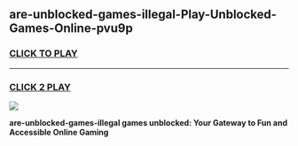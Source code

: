 
## are-unblocked-games-illegal-Play-Unblocked-Games-Online-pvu9p
<h3>
<a href="https://premium76.site?title=are-unblocked-games-illegal&ref=25A">CLICK TO PLAY</a></h3>
<hr>

<h3>
<a href="https://premium76.site?title=are-unblocked-games-illegal&ref=25A">CLICK 2 PLAY</a>
  
</h3>

<a href="https://premium76.site?title=are-unblocked-games-illegal&ref=25A"><img src="https://clearcache.store/games.png"></a>


**are-unblocked-games-illegal games unblocked: Your Gateway to Fun and Accessible Online Gaming**
